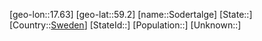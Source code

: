﻿---
location: [59.2,17.63]
type: City
tags:
- geo/City


SpocWebEntityId: 34338
isDeleted: false
confidential: public

---
[geo-lon::17.63]
[geo-lat::59.2]
[name::Sodertalge]
[State::]
[Country::[Sweden](geo/Continent/Europe/Sweden.md)]
[StateId::]
[Population::]
[Unknown::]

